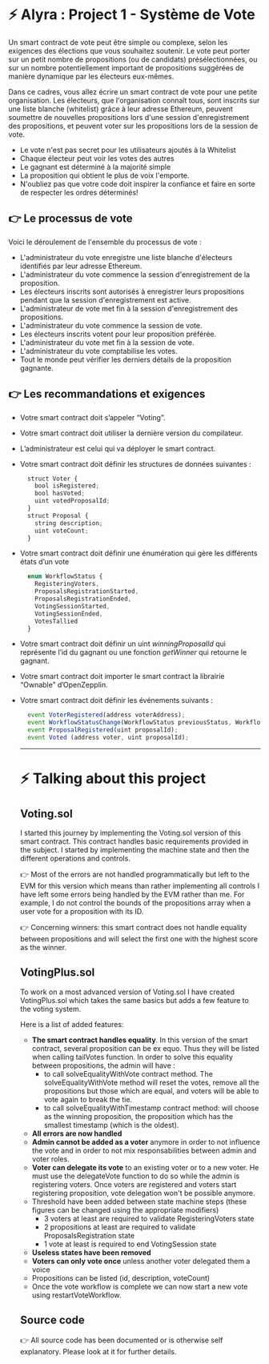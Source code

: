 # ⚡️ Alyra : Project 1 - Système de Vote

Un smart contract de vote peut être simple ou complexe, selon les exigences des élections que vous souhaitez soutenir. Le vote peut porter sur un petit nombre de propositions (ou de candidats) présélectionnées, ou sur un nombre potentiellement important de propositions suggérées de manière dynamique par les électeurs eux-mêmes.

Dans ce cadres, vous allez écrire un smart contract de vote pour une petite organisation. Les électeurs, que l'organisation connaît tous, sont inscrits sur une liste blanche (whitelist) grâce à leur adresse Ethereum, peuvent soumettre de nouvelles propositions lors d'une session d'enregistrement des propositions, et peuvent voter sur les propositions lors de la session de vote.

- Le vote n'est pas secret pour les utilisateurs ajoutés à la Whitelist
- Chaque électeur peut voir les votes des autres
- Le gagnant est déterminé à la majorité simple
- La proposition qui obtient le plus de voix l'emporte.
- N'oubliez pas que votre code doit inspirer la confiance et faire en sorte de respecter les ordres déterminés!

## 👉 Le processus de vote

Voici le déroulement de l'ensemble du processus de vote :

- L'administrateur du vote enregistre une liste blanche d'électeurs identifiés par leur adresse Ethereum.
- L'administrateur du vote commence la session d'enregistrement de la proposition.
- Les électeurs inscrits sont autorisés à enregistrer leurs propositions pendant que la session d'enregistrement est active.
- L'administrateur de vote met fin à la session d'enregistrement des propositions.
- L'administrateur du vote commence la session de vote.
- Les électeurs inscrits votent pour leur proposition préférée.
- L'administrateur du vote met fin à la session de vote.
- L'administrateur du vote comptabilise les votes.
- Tout le monde peut vérifier les derniers détails de la proposition gagnante.

## 👉 Les recommandations et exigences

- Votre smart contract doit s’appeler “Voting”.
- Votre smart contract doit utiliser la dernière version du compilateur.
- L’administrateur est celui qui va déployer le smart contract.
- Votre smart contract doit définir les structures de données suivantes :
  ```js
    struct Voter {
      bool isRegistered;
      bool hasVoted;
      uint votedProposalId;
    }
    struct Proposal {
      string description;
      uint voteCount;
    }
  ```
- Votre smart contract doit définir une énumération qui gère les différents états d’un vote
  ```js
    enum WorkflowStatus {
      RegisteringVoters,
      ProposalsRegistrationStarted,
      ProposalsRegistrationEnded,
      VotingSessionStarted,
      VotingSessionEnded,
      VotesTallied
    }
  ```
- Votre smart contract doit définir un uint *winningProposalId* qui représente l’id du gagnant ou une fonction *getWinner* qui retourne le gagnant.
- Votre smart contract doit importer le smart contract la librairie “Ownable” d’OpenZepplin.
- Votre smart contract doit définir les événements suivants :
  ```js
    event VoterRegistered(address voterAddress); 
    event WorkflowStatusChange(WorkflowStatus previousStatus, WorkflowStatus newStatus);
    event ProposalRegistered(uint proposalId);
    event Voted (address voter, uint proposalId);
  ```
  ___ 

  # ⚡️ Talking about this project

  ## Voting.sol

  I started this journey by implementing the Voting.sol version of this smart contract. This contract handles basic requirements provided in the subject.
  I started by implementing the machine state and then the different operations and controls.

  👉  Most of the errors are not handled programmatically but left to the EVM for this version which means than rather implementing all controls I have left some errors being handled by the EVM rather than me. For example, I do not control the bounds of the propositions array when a user vote for a proposition with its ID.

  👉 Concerning winners: this smart contract does not handle equality between propositions and will select the first one with the highest score as the winner.
  
  ## VotingPlus.sol

  To work on a most advanced version of Voting.sol I have created VotingPlus.sol which takes the same basics but adds a few feature to the voting system.

  Here is a list of added features:

  - __The smart contract handles equality__. In this version of the smart contract, several proposition can be ex equo. Thus they will be listed when calling tailVotes function. 
    In order to solve this equality between propositions, the admin will have :
    - to call solveEqualityWithVote contract method. The solveEqualityWithVote method will reset the votes, remove all the propositions but those which are equal, and voters will be able to vote again to break the tie. 
    - to call solveEqualityWithTimestamp contract method: will choose as the winning proposition, the proposition which has the smallest timestamp (which is the oldest).
  - __All errors are now handled__
  - __Admin cannot be added as a voter__ anymore in order to not influence the vote and in order to not mix responsabilities between admin and voter roles.
  - __Voter can delegate its vote__ to an existing voter or to a new voter. He must use the delegateVote function to do so while the admin is registering voters. Once voters are registered and voters start registering proposition, vote delegation won't be possible anymore.
  - Threshold have been added between state machine steps (these figures can be changed using the appropriate modifiers)
      - 3 voters at least are required to validate RegisteringVoters state
      - 2 propositions at least are required to validate ProposalsRegistration state
      - 1 vote at least is required to end VotingSession state
  - __Useless states have been removed__
  - __Voters can only vote once__ unless another voter delegated them a voice
  - Propositions can be listed (id, description, voteCount)
  - Once the vote workflow is complete we can now start a new vote using restartVoteWorkflow.


  ## Source code

  👉 All source code has been documented or is otherwise self explanatory. Please look at it for further details.
  
